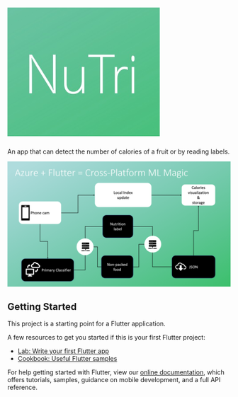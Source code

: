 # ![Alt text](https://github.com/dhruvpatelgeek/NuTri/blob/master/WhatsApp%20Image%202019-01-27%20at%2010.17.10%20AM.jpeg)
An app that can detect the number of calories of a fruit or by reading labels.

![Alt text](https://github.com/dhruvpatelgeek/NuTri/blob/master/N-2.png)

## Getting Started

This project is a starting point for a Flutter application.

A few resources to get you started if this is your first Flutter project:

- [Lab: Write your first Flutter app](https://flutter.io/docs/get-started/codelab)
- [Cookbook: Useful Flutter samples](https://flutter.io/docs/cookbook)

For help getting started with Flutter, view our 
[online documentation](https://flutter.io/docs), which offers tutorials, 
samples, guidance on mobile development, and a full API reference.
